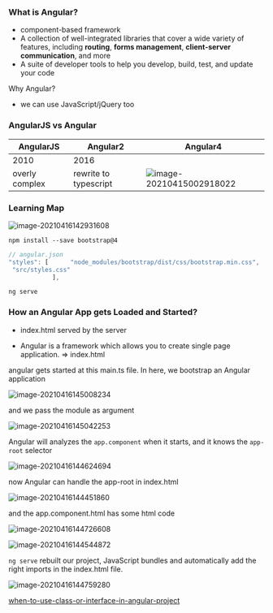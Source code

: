 ### What is Angular?

- component-based framework
- A collection of well-integrated libraries that cover a wide variety of features, including **routing**, **forms management**, **client-server communication**, and more
- A suite of developer tools to help you develop, build, test, and update your code

Why Angular?

- we can use JavaScript/jQuery too



### AngularJS vs Angular

| AngularJS      | Angular2              | Angular4                                                     |
| -------------- | --------------------- | ------------------------------------------------------------ |
| 2010           | 2016                  |                                                              |
| overly complex | rewrite to typescript | ![image-20210415002918022](../../../../../../Desktop/ShareToMac/code-workspace/typora/antra/resources/image-20210415002918022.png) |



### Learning Map

![image-20210416142931608](../../../../../../Desktop/ShareToMac/code-workspace/typora/antra/resources/image-20210416142931608.png)



`npm install --save bootstrap@4`

```typescript
// angular.json
"styles": [      "node_modules/bootstrap/dist/css/bootstrap.min.css",
 "src/styles.css"
            ],
```

`ng serve`



### How an Angular App gets Loaded and Started?

- index.html served by the server

- Angular is a framework which allows you to create single page application.     => index.html



angular gets started at this main.ts file. In here, we bootstrap an Angular application

![image-20210416145008234](../../../../../../Desktop/ShareToMac/code-workspace/typora/antra/resources/image-20210416145008234.png)

and we pass the module as argument

![image-20210416145042253](../../../../../../Desktop/ShareToMac/code-workspace/typora/antra/resources/image-20210416145042253.png)

Angular will analyzes the `app.component` when it starts, and it knows the `app-root` selector

![image-20210416144624694](../../../../../../Desktop/ShareToMac/code-workspace/typora/antra/resources/image-20210416144624694.png)

now Angular can handle the app-root in index.html

![image-20210416144451860](../../../../../../Desktop/ShareToMac/code-workspace/typora/antra/resources/image-20210416144451860.png)

and the app.component.html has some html code

![image-20210416144726608](../../../../../../Desktop/ShareToMac/code-workspace/typora/antra/resources/image-20210416144726608.png)

![image-20210416144544872](../../../../../../Desktop/ShareToMac/code-workspace/typora/antra/resources/image-20210416144544872.png)

`ng serve` rebuilt our project, JavaScript bundles and automatically add the right imports in the index.html file.

![image-20210416144759280](../../../../../../Desktop/ShareToMac/code-workspace/typora/antra/resources/image-20210416144759280.png)





[when-to-use-class-or-interface-in-angular-project](https://stackoverflow.com/questions/54356711/when-to-use-class-or-interface-in-angular-project)